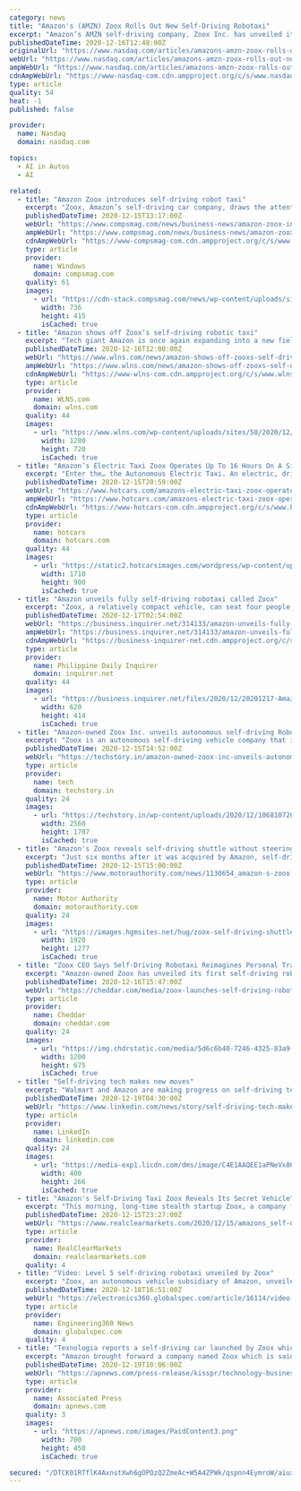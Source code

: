 ```yaml
---
category: news
title: "Amazon's (AMZN) Zoox Rolls Out New Self-Driving Robotaxi"
excerpt: "Amazon’s AMZN self-driving company, Zoox Inc. has unveiled its first self-driving robotaxi, putting an end to its long-awaited quest for driverless car services. Zoox’s new robotaxi does not have any steering wheel,"
publishedDateTime: 2020-12-16T12:48:00Z
originalUrl: "https://www.nasdaq.com/articles/amazons-amzn-zoox-rolls-out-new-self-driving-robotaxi-2020-12-16"
webUrl: "https://www.nasdaq.com/articles/amazons-amzn-zoox-rolls-out-new-self-driving-robotaxi-2020-12-16"
ampWebUrl: "https://www.nasdaq.com/articles/amazons-amzn-zoox-rolls-out-new-self-driving-robotaxi-2020-12-16?amp"
cdnAmpWebUrl: "https://www-nasdaq-com.cdn.ampproject.org/c/s/www.nasdaq.com/articles/amazons-amzn-zoox-rolls-out-new-self-driving-robotaxi-2020-12-16?amp"
type: article
quality: 54
heat: -1
published: false

provider:
  name: Nasdaq
  domain: nasdaq.com

topics:
  - AI in Autos
  - AI

related:
  - title: "Amazon Zoox introduces self-driving robot taxi"
    excerpt: "Zoox, Amazon’s self-driving car company, draws the attention of its first robot taxi. Zoox debuted on Monday with an electric, completely driverless vehicle built to drive. It is a “coach-style” car,"
    publishedDateTime: 2020-12-15T13:17:00Z
    webUrl: "https://www.compsmag.com/news/business-news/amazon-zoox-introduces-self-driving-robot-taxi/"
    ampWebUrl: "https://www.compsmag.com/news/business-news/amazon-zoox-introduces-self-driving-robot-taxi/amp/"
    cdnAmpWebUrl: "https://www-compsmag-com.cdn.ampproject.org/c/s/www.compsmag.com/news/business-news/amazon-zoox-introduces-self-driving-robot-taxi/amp/"
    type: article
    provider:
      name: Windows
      domain: compsmag.com
    quality: 61
    images:
      - url: "https://cdn-stack.compsmag.com/news/wp-content/uploads/sites/27/2020/12/1-521.jpg"
        width: 736
        height: 415
        isCached: true
  - title: "Amazon shows off Zoox’s self-driving robotic taxi"
    excerpt: "Tech giant Amazon is once again expanding into a new field and this time around it’s the transportation industry. It’s through a technology company called Zoox. This company is developing a personal transportation vehicle similar to a taxi but there is no driver."
    publishedDateTime: 2020-12-16T12:00:00Z
    webUrl: "https://www.wlns.com/news/amazon-shows-off-zooxs-self-driving-robotic-taxi/"
    ampWebUrl: "https://www.wlns.com/news/amazon-shows-off-zooxs-self-driving-robotic-taxi/amp/"
    cdnAmpWebUrl: "https://www-wlns-com.cdn.ampproject.org/c/s/www.wlns.com/news/amazon-shows-off-zooxs-self-driving-robotic-taxi/amp/"
    type: article
    provider:
      name: WLNS.com
      domain: wlns.com
    quality: 44
    images:
      - url: "https://www.wlns.com/wp-content/uploads/sites/50/2020/12/Zoox-Autonomous-Vehicle-ThreeQuarter-View.jpg?w=1280"
        width: 1280
        height: 720
        isCached: true
  - title: "Amazon’s Electric Taxi Zoox Operates Up To 16 Hours On A Single Charge"
    excerpt: "Enter the… the Autonomous Electric Taxi. An electric, driverless taxi that is designed to be right at home in dense and urban environments. Tesla has led the way with this technology, but other companies are now starting to catch up."
    publishedDateTime: 2020-12-15T20:59:00Z
    webUrl: "https://www.hotcars.com/amazons-electric-taxi-zoox-operates-up-to-16-hours-on-a-single-charge/"
    ampWebUrl: "https://www.hotcars.com/amazons-electric-taxi-zoox-operates-up-to-16-hours-on-a-single-charge/amp/"
    cdnAmpWebUrl: "https://www-hotcars-com.cdn.ampproject.org/c/s/www.hotcars.com/amazons-electric-taxi-zoox-operates-up-to-16-hours-on-a-single-charge/amp/"
    type: article
    provider:
      name: hotcars
      domain: hotcars.com
    quality: 44
    images:
      - url: "https://static2.hotcarsimages.com/wordpress/wp-content/uploads/2020/12/zoox-functional-autonomous-electric-taxi.jpg"
        width: 1710
        height: 900
        isCached: true
  - title: "Amazon unveils fully self-driving robotaxi called Zoox"
    excerpt: "Zoox, a relatively compact vehicle, can seat four people, is bidirectional, and can reach a top speed of 75 miles per hour without a driver."
    publishedDateTime: 2020-12-17T02:54:00Z
    webUrl: "https://business.inquirer.net/314133/amazon-unveils-fully-self-driving-robotaxi-called-zoox"
    ampWebUrl: "https://business.inquirer.net/314133/amazon-unveils-fully-self-driving-robotaxi-called-zoox/amp"
    cdnAmpWebUrl: "https://business-inquirer-net.cdn.ampproject.org/c/s/business.inquirer.net/314133/amazon-unveils-fully-self-driving-robotaxi-called-zoox/amp"
    type: article
    provider:
      name: Philippine Daily Inquirer
      domain: inquirer.net
    quality: 44
    images:
      - url: "https://business.inquirer.net/files/2020/12/20201217-Amazon-Zoox-620x414.jpg"
        width: 620
        height: 414
        isCached: true
  - title: "Amazon-owned Zoox Inc. unveils autonomous self-driving Robotaxi"
    excerpt: "Zoox is an autonomous self-driving vehicle company that is headquartered in California and was acquired by Amazon in 2020."
    publishedDateTime: 2020-12-15T14:52:00Z
    webUrl: "https://techstory.in/amazon-owned-zoox-inc-unveils-autonomous-self-driving-robotaxi/"
    type: article
    provider:
      name: tech
      domain: techstory.in
    quality: 24
    images:
      - url: "https://techstory.in/wp-content/uploads/2020/12/106810720-1607953690861-Zoox_Autonomous_Vehicle_-_Single_Side_-_Coit_Tower_SF-scaled.jpg"
        width: 2560
        height: 1707
        isCached: true
  - title: "Amazon's Zoox reveals self-driving shuttle without steering wheel"
    excerpt: "Just six months after it was acquired by Amazon, self-driving technology company Zoox has unveiled a self-driving shuttle devoid of a steering wheel. Similar to the Origin unveiled in January by rival self-driving technology company Cruise,"
    publishedDateTime: 2020-12-15T15:00:00Z
    webUrl: "https://www.motorauthority.com/news/1130654_amazon-s-zoox-reveals-self-driving-shuttle-without-steering-wheel"
    type: article
    provider:
      name: Motor Authority
      domain: motorauthority.com
    quality: 24
    images:
      - url: "https://images.hgmsites.net/hug/zoox-self-driving-shuttle_100774057_h.jpg"
        width: 1920
        height: 1277
        isCached: true
  - title: "Zoox CEO Says Self-Driving Robotaxi Reimagines Personal Transportation"
    excerpt: "Amazon-owned Zoox has unveiled its first self-driving robotaxi that can seat up to four passengers, has no steering wheel, can run for 16 hours on a single charge, and can travel at up to 75 miles per hour."
    publishedDateTime: 2020-12-16T15:47:00Z
    webUrl: "https://cheddar.com/media/zoox-launches-self-driving-robotaxi"
    type: article
    provider:
      name: Cheddar
      domain: cheddar.com
    quality: 24
    images:
      - url: "https://img.chdrstatic.com/media/5d6c6b40-7246-4325-83a9-034e7c17ea4c.jpg?source=backend&crop=1200:675,smart&width=1200&height=675&auto=webp"
        width: 1200
        height: 675
        isCached: true
  - title: "Self-driving tech makes new moves"
    excerpt: "Walmart and Amazon are making progress on self-driving tech that could make driverless vehicles more mainstream in 2021."
    publishedDateTime: 2020-12-19T04:30:00Z
    webUrl: "https://www.linkedin.com/news/story/self-driving-tech-makes-new-moves-5345722/"
    type: article
    provider:
      name: LinkedIn
      domain: linkedin.com
    quality: 24
    images:
      - url: "https://media-exp1.licdn.com/dms/image/C4E1AAQEE1aPNeVx86g/storylineheaderimage-shrink_400_400/0/1608138571287?e=1608444000&v=beta&t=XKDE79ozf7669TCZRXTZ4Mw1srmeUcfZ7sMBMQhB-Lk"
        width: 400
        height: 266
        isCached: true
  - title: "Amazon's Self-Driving Taxi Zoox Reveals Its Secret Vehicle"
    excerpt: "This morning, long-time stealth startup Zoox, a company founded by a radical Australian designer and a Stanford roboticist finally unveiled their new design that they feel is not merely the future of"
    publishedDateTime: 2020-12-15T23:27:00Z
    webUrl: "https://www.realclearmarkets.com/2020/12/15/amazons_self-driving_taxi_zoox_reveals_its_secret_vehicle_653315.html"
    type: article
    provider:
      name: RealClearMarkets
      domain: realclearmarkets.com
    quality: 4
  - title: "Video: Level 5 self-driving robotaxi unveiled by Zoox"
    excerpt: "Zoox, an autonomous vehicle subsidiary of Amazon, unveiled its Level 5 robotaxi designed for urban mobility that features bi-directional capabilities. (See A primer to the 6 levels of autonomous driving for a breakdown of the levels of self-driving vehicles."
    publishedDateTime: 2020-12-18T16:51:00Z
    webUrl: "https://electronics360.globalspec.com/article/16114/video-level-5-self-driving-robotaxi-unveiled-by-zoox"
    type: article
    provider:
      name: Engineering360 News
      domain: globalspec.com
    quality: 4
  - title: "Texnologia reports a self-driving car launched by Zoox which has the potential to become Amazon’s first robotaxi"
    excerpt: "Amazon brought forward a company named Zoox which is said to be a self-driving company and this company launched its first robotaxi after six years of gnarly prototypes and secrecy. This autonomous vehicle is very similar to other cars that were launched by the manufacturers of Silicon valley start-ups and due to its great and detailed polishing and finishing Amazon considers this car to become the cornerstone of a fledgling autonomous ride-hailing service and this makes it stand out."
    publishedDateTime: 2020-12-19T10:06:00Z
    webUrl: "https://apnews.com/press-release/kisspr/technology-business-corporate-news-driverless-cars-products-and-services-c9abc89743d025392e40e7f409d4c5b7"
    type: article
    provider:
      name: Associated Press
      domain: apnews.com
    quality: 3
    images:
      - url: "https://apnews.com/images/PaidContent3.png"
        width: 700
        height: 450
        isCached: true

secured: "/DTCK01RTflK4AxnstXwh6gOPOzQ2ZmeAc+W5A4ZPWk/qspnn4EymroW/aiuxrlTSETMk6mbazp7I+SxZiNOFl4/6nknim3eo776Qz/aAwB44bfRLaMTlvs2ZMewrUX4Adje3snibBMx0/k/w+PSh8SUIAW4xM2gQqhx2OnkVG1nqPlecSI8BL06aWtWciMJJSa60MxuegcRCz4CS5B6waZUt4/pfL21YG2oRRXZPKn6gdCc1nWlnSM96akEab3RXJeBZYZIPfzWBeG4c6cm1R47XZaLRurbBP8S88BMDI8RkWy9nw7vCZ10QPCqXEXDpXOcpwTNNnvGQWx/WDvGgqOOEaMBTO6RTiW/vn5VhYo=;ozBKvKPftwyQhWohKb23yg=="
---
```


